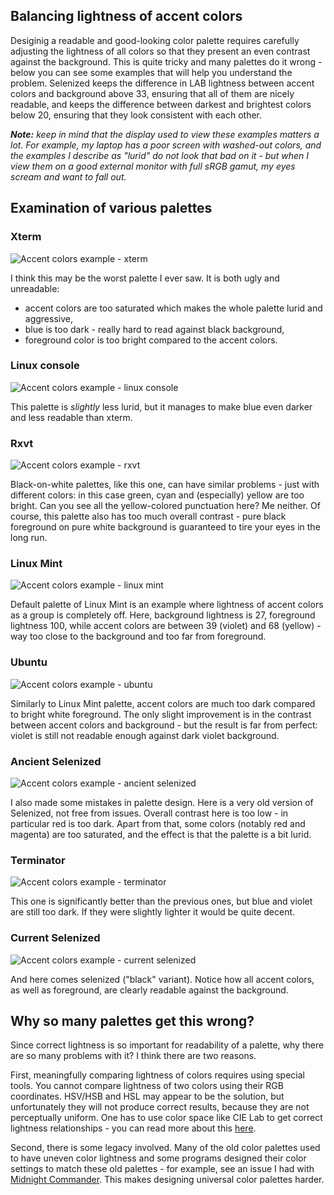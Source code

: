 Balancing lightness of accent colors
------------------------------------

Desiginig a readable and good-looking color palette requires carefully
adjusting the lightness of all colors so that they present an even contrast
against the background.  This is quite tricky and many palettes do it wrong -
below you can see some examples that will help you understand the problem.
Selenized keeps the difference in LAB lightness between accent colors and
background above 33, ensuring that all of them are nicely readable, and keeps
the difference between darkest and brightest colors below 20, ensuring that
they look consistent with each other.

_**Note:** keep in mind that the display used to view these examples matters a
lot.  For example, my laptop has a poor screen with washed-out colors, and the
examples I describe as "lurid" do not look that bad on it - but when I view
them on a good external monitor with full sRGB gamut, my eyes scream and want
to fall out._



Examination of various palettes
-------------------------------

### Xterm

![Accent colors example - xterm](http://i.imgur.com/E0yIUFv.png)

I think this may be the worst palette I ever saw.  It is both ugly and
unreadable:
- accent colors are too saturated which makes the whole palette lurid and
  aggressive,
- blue is too dark - really hard to read against black background,
- foreground color is too bright compared to the accent colors.



### Linux console

![Accent colors example - linux console](http://i.imgur.com/bq3C487.png)

This palette is *slightly* less lurid, but it manages to make blue even darker
and less readable than xterm.



### Rxvt

![Accent colors example - rxvt](http://i.imgur.com/bCJWGVr.png)

Black-on-white palettes, like this one, can have similar problems - just with
different colors: in this case green, cyan and (especially) yellow are too
bright.  Can you see all the yellow-colored punctuation here?  Me neither.  Of
course, this palette also has too much overall contrast - pure black foreground
on pure white background is guaranteed to tire your eyes in the long run.



### Linux Mint

![Accent colors example - linux mint](http://i.imgur.com/NdGbiHg.png)

Default palette of Linux Mint is an example where lightness of accent colors as
a group is completely off.  Here, background lightness is 27, foreground
lightness 100, while accent colors are between 39 (violet) and 68 (yellow) -
way too close to the background and too far from foreground.



### Ubuntu

![Accent colors example - ubuntu](http://i.imgur.com/WkYpoie.png)

Similarly to Linux Mint palette, accent colors are much too dark compared to
bright white foreground.  The only slight improvement is in the contrast
between accent colors and background - but the result is far from perfect:
violet is still not readable enough against dark violet background.



### Ancient Selenized

![Accent colors example - ancient selenized](http://i.imgur.com/FJ7vgQT.png)

I also made some mistakes in palette design.  Here is a very old version of
Selenized, not free from issues.  Overall contrast here is too low - in
particular red is too dark.  Apart from that, some colors (notably red and
magenta) are too saturated, and the effect is that the palette is a bit lurid.



### Terminator

![Accent colors example - terminator](http://i.imgur.com/ya6vZrn.png)

This one is significantly better than the previous ones, but blue and violet
are still too dark.  If they were slightly lighter it would be quite decent.



### Current Selenized

![Accent colors example - current selenized](http://i.imgur.com/R5rlUAs.png)

And here comes selenized ("black" variant).  Notice how all accent colors, as
well as foreground, are clearly readable against the background.



Why so many palettes get this wrong?
------------------------------------

Since correct lightness is so important for readability of a palette, why there
are so many problems with it?  I think there are two reasons.

First, meaningfully comparing lightness of colors requires using special tools.
You cannot compare lightness of two colors using their RGB coordinates.
HSV/HSB and HSL may appear to be the solution, but unfortunately they will not
produce correct results, because they are not perceptually uniform.  One has to
use color space like CIE Lab to get correct lightness relationships - you can
read more about this
[here](https://vis4.net/blog/posts/avoid-equidistant-hsv-colors/).

Second, there is some legacy involved.  Many of the old color palettes used to
have uneven color lightness and some programs designed their color settings to
match these old palettes - for example, see an issue I had with [Midnight
Commander](https://github.com/janek-warchol/selenized/issues/7).  This makes
designing universal color palettes harder.

